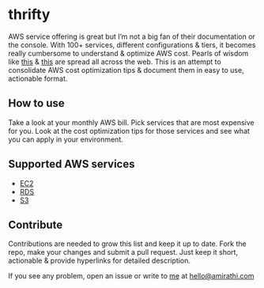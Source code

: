 # thrifty
AWS service offering is great but I’m not a big fan of their documentation or the console. With 100+ services, different configurations & tiers, it becomes really cumbersome to understand & optimize AWS cost. Pearls of wisdom like [this](https://segment.com/blog/the-million-dollar-eng-problem/) & [this](https://news.ycombinator.com/item?id=15587627) are spread all across the web.
This is an attempt to consolidate AWS cost optimization tips & document them in easy to use, actionable format.

## How to use
Take a look at your monthly AWS bill. Pick services that are most expensive for you. Look at the cost optimization tips for those services and see what you can apply in your environment.

## Supported AWS services
* [EC2](services/ec2.md)
* [RDS](services/rds.md)
* [S3](services/s3.md)


## Contribute
Contributions are needed to grow this list and keep it up to date. Fork the repo, make your changes and submit a pull request. Just keep it short, actionable & provide hyperlinks for detailed description.

If you see any problem, open an issue or write to [me](https://blog.amirathi.com/about) at [hello@amirathi.com](mailto:hello@amirathi.com)